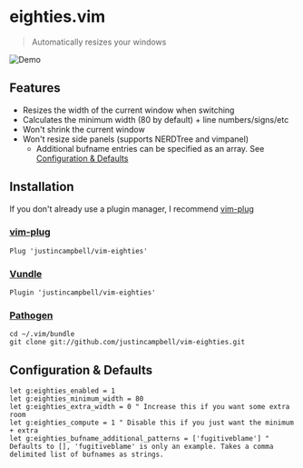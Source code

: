 # eighties.vim

> Automatically resizes your windows

![Demo](https://s3.amazonaws.com/justincampbell/vim-eighties.gif)

## Features

* Resizes the width of the current window when switching
* Calculates the minimum width (80 by default) + line numbers/signs/etc
* Won't shrink the current window
* Won't resize side panels (supports NERDTree and vimpanel)
  * Additional bufname entries can be specified as an array. See [Configuration & Defaults](#configuration--defaults)

## Installation

If you don't already use a plugin manager, I recommend
[vim-plug](https://github.com/junegunn/vim-plug)

### [vim-plug](https://github.com/junegunn/vim-plug)

```viml
Plug 'justincampbell/vim-eighties'
```

### [Vundle](https://github.com/gmarik/vundle)

```viml
Plugin 'justincampbell/vim-eighties'
```

### [Pathogen](https://github.com/tpope/vim-pathogen)

```
cd ~/.vim/bundle
git clone git://github.com/justincampbell/vim-eighties.git
```

## Configuration & Defaults

```viml
let g:eighties_enabled = 1
let g:eighties_minimum_width = 80
let g:eighties_extra_width = 0 " Increase this if you want some extra room
let g:eighties_compute = 1 " Disable this if you just want the minimum + extra
let g:eighties_bufname_additional_patterns = ['fugitiveblame'] " Defaults to [], 'fugitiveblame' is only an example. Takes a comma delimited list of bufnames as strings.
```
